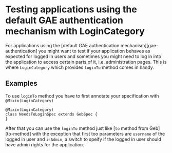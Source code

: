 # Testing applications using the default GAE authentication mechanism with LoginCategory

For applications using the [default GAE authentication mechanism][gae-authentication] you might want to test if your application behaves as expected for logged in users and sometimes you might need to log in into the application to access certain parts of it, i.e. administration pages. This is where `LoginCategory` which provides `loginTo` method comes in handy.

## Examples

To use `loginTo` method you have to first annotate your specification with `@Mixin(LoginCategory)`

    @Mixin(LoginCategory)
	class NeedsToLoginSpec extends GebSpec {
	}

After that you can use the `loginTo` method just like [`to` method from Geb][to-method] with the exception that first too parameters are `username` of the logged in user and `isAdmin`, a switch to speify if the logged in user should have admin rights for the application.